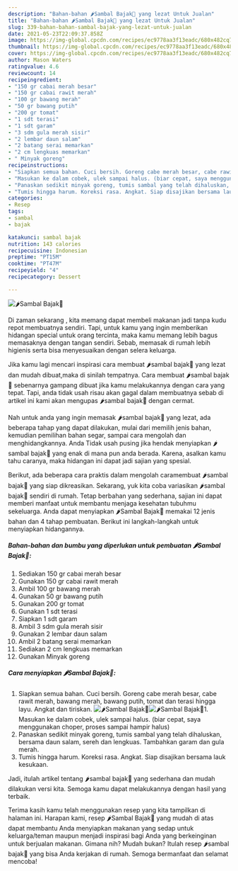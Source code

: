 ```yaml
---
description: "Bahan-bahan 🌶Sambal Bajak🍅 yang lezat Untuk Jualan"
title: "Bahan-bahan 🌶Sambal Bajak🍅 yang lezat Untuk Jualan"
slug: 339-bahan-bahan-sambal-bajak-yang-lezat-untuk-jualan
date: 2021-05-23T22:09:37.858Z
image: https://img-global.cpcdn.com/recipes/ec9778aa3f13eadc/680x482cq70/🌶sambal-bajak🍅-foto-resep-utama.jpg
thumbnail: https://img-global.cpcdn.com/recipes/ec9778aa3f13eadc/680x482cq70/🌶sambal-bajak🍅-foto-resep-utama.jpg
cover: https://img-global.cpcdn.com/recipes/ec9778aa3f13eadc/680x482cq70/🌶sambal-bajak🍅-foto-resep-utama.jpg
author: Mason Waters
ratingvalue: 4.6
reviewcount: 14
recipeingredient:
- "150 gr cabai merah besar"
- "150 gr cabai rawit merah"
- "100 gr bawang merah"
- "50 gr bawang putih"
- "200 gr tomat"
- "1 sdt terasi"
- "1 sdt garam"
- "3 sdm gula merah sisir"
- "2 lembar daun salam"
- "2 batang serai memarkan"
- "2 cm lengkuas memarkan"
- " Minyak goreng"
recipeinstructions:
- "Siapkan semua bahan. Cuci bersih. Goreng cabe merah besar, cabe rawit merah, bawang merah, bawang putih, tomat dan terasi hingga layu. Angkat dan tiriskan."
- "Masukan ke dalam cobek, ulek sampai halus. (biar cepat, saya menggunakan choper, proses sampai hampir halus)"
- "Panaskan sedikit minyak goreng, tumis sambal yang telah dihaluskan, bersama daun salam, sereh dan lengkuas. Tambahkan garam dan gula merah."
- "Tumis hingga harum. Koreksi rasa. Angkat. Siap disajikan bersama lauk kesukaan."
categories:
- Resep
tags:
- sambal
- bajak

katakunci: sambal bajak 
nutrition: 143 calories
recipecuisine: Indonesian
preptime: "PT15M"
cooktime: "PT47M"
recipeyield: "4"
recipecategory: Dessert

---
```



![🌶Sambal Bajak🍅](https://img-global.cpcdn.com/recipes/ec9778aa3f13eadc/680x482cq70/🌶sambal-bajak🍅-foto-resep-utama.jpg)

Di zaman  sekarang , kita memang dapat membeli makanan jadi tanpa kudu repot membuatnya sendiri. Tapi, untuk kamu yang ingin memberikan hidangan special untuk orang tercinta, maka kamu memang lebih bagus memasaknya dengan tangan sendiri. Sebab, memasak di rumah lebih higienis serta bisa menyesuaikan dengan selera keluarga.

Jika kamu lagi mencari inspirasi cara membuat 🌶sambal bajak🍅 yang lezat dan mudah dibuat,maka di sinilah tempatnya. Cara membuat 🌶sambal bajak🍅  sebenarnya gampang dibuat jika kamu melakukannya dengan cara yang tepat. Tapi, anda tidak usah risau akan gagal dalam membuatnya 
sebab di artikel ini kami akan mengupas 🌶sambal bajak🍅 dengan cermat.  



Nah untuk anda yang ingin memasak 🌶sambal bajak🍅 yang lezat, ada beberapa tahap yang dapat dilakukan, mulai dari memilih jenis bahan, kemudian pemilihan bahan segar, sampai cara mengolah dan menghidangkannya. Anda Tidak usah pusing jika hendak menyiapkan 🌶sambal bajak🍅 yang enak di mana pun anda berada. Karena, asalkan kamu  tahu caranya, maka hidangan ini dapat jadi sajian yang spesial.

Berikut, ada beberapa cara praktis  dalam mengolah caramembuat 🌶sambal bajak🍅 yang siap dikreasikan. Sekarang, yuk kita coba variasikan 🌶sambal bajak🍅 sendiri di rumah. Tetap berbahan yang sederhana, sajian ini dapat memberi manfaat untuk membantu menjaga kesehatan tubuhmu sekeluarga. Anda dapat menyiapkan 🌶Sambal Bajak🍅 memakai 12 jenis bahan dan 4 tahap pembuatan. Berikut ini langkah-langkah untuk menyiapkan hidangannya.

<!--inarticleads1-->

##### Bahan-bahan dan bumbu yang diperlukan untuk pembuatan 🌶Sambal Bajak🍅:

1. Sediakan 150 gr cabai merah besar
1. Gunakan 150 gr cabai rawit merah
1. Ambil 100 gr bawang merah
1. Gunakan 50 gr bawang putih
1. Gunakan 200 gr tomat
1. Gunakan 1 sdt terasi
1. Siapkan 1 sdt garam
1. Ambil 3 sdm gula merah sisir
1. Gunakan 2 lembar daun salam
1. Ambil 2 batang serai memarkan
1. Sediakan 2 cm lengkuas memarkan
1. Gunakan  Minyak goreng




<!--inarticleads2-->

##### Cara menyiapkan 🌶Sambal Bajak🍅:

1. Siapkan semua bahan. Cuci bersih. Goreng cabe merah besar, cabe rawit merah, bawang merah, bawang putih, tomat dan terasi hingga layu. Angkat dan tiriskan.
<img src="https://img-global.cpcdn.com/steps/3387edc66e1199fc/160x128cq70/🌶sambal-bajak🍅-langkah-memasak-1-foto.jpg" alt="🌶Sambal Bajak🍅"><img src="https://img-global.cpcdn.com/steps/184bf7de852e65e5/160x128cq70/🌶sambal-bajak🍅-langkah-memasak-1-foto.jpg" alt="🌶Sambal Bajak🍅">1. Masukan ke dalam cobek, ulek sampai halus. (biar cepat, saya menggunakan choper, proses sampai hampir halus)
1. Panaskan sedikit minyak goreng, tumis sambal yang telah dihaluskan, bersama daun salam, sereh dan lengkuas. Tambahkan garam dan gula merah.
1. Tumis hingga harum. Koreksi rasa. Angkat. Siap disajikan bersama lauk kesukaan.




Jadi, itulah artikel tentang  🌶sambal bajak🍅  yang sederhana dan mudah dilakukan versi kita. Semoga kamu dapat melakukannya dengan hasil yang terbaik. 

Terima kasih kamu telah menggunakan resep yang kita tampilkan di halaman ini. Harapan kami, resep  🌶Sambal Bajak🍅 yang mudah di atas dapat membantu Anda menyiapkan makanan yang sedap untuk keluarga/teman maupun menjadi inspirasi bagi Anda yang berkeinginan untuk berjualan makanan. Gimana nih? Mudah bukan? Itulah resep 🌶sambal bajak🍅 yang bisa Anda kerjakan di rumah. Semoga bermanfaat dan selamat mencoba!

